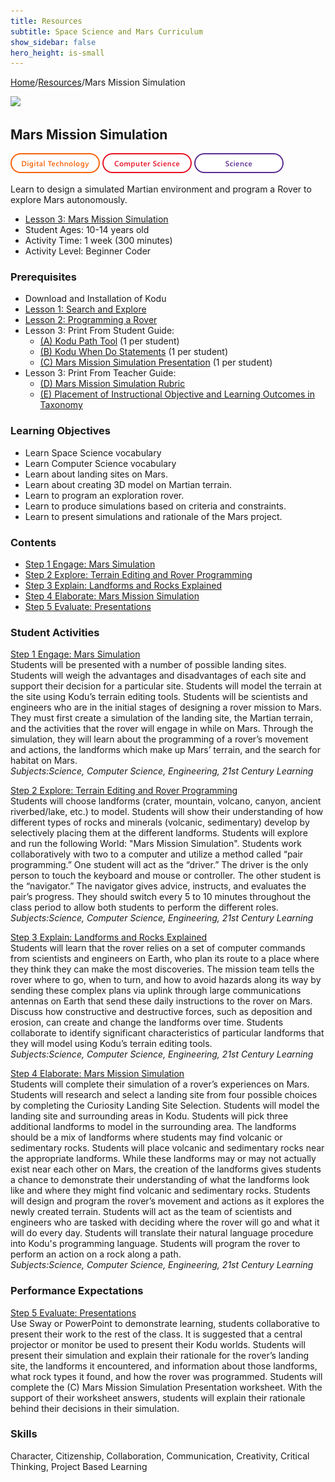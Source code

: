 ```yaml
---
title: Resources
subtitle: Space Science and Mars Curriculum
show_sidebar: false
hero_height: is-small
---
```


[Home](..)/[Resources](.)/Mars Mission Simulation

[![](https://www.kodugamelab.com/API/Thumbnail?world=3kPS2pzdJkGvRKN9I6EZLA==)](https://worlds.kodugamelab.com/world/3kPS2pzdJkGvRKN9I6EZLA==)

## Mars Mission Simulation
![Digital Technology](dt.png) ![Computer Science](cs.png) ![Science](s.png)

Learn to design a simulated Martian environment and program a Rover to explore Mars autonomously.

* [Lesson 3: Mars Mission Simulation](Level_3_Mars_Mission_Simulation_Lesson.pdf#page=11)
* Student Ages: 10-14 years old
* Activity Time: 1 week (300 minutes) 
* Activity Level: Beginner Coder

### Prerequisites
* Download and Installation of Kodu
* [Lesson 1: Search and Explore](search_and_explore_mars)
* [Lesson 2: Programming a Rover](programming_a_rover)
* Lesson 3: Print From Student Guide:  
  * [(A) Kodu Path Tool](Level_3_Mars_Mission_Simulation_Lesson.pdf#page=26)  (1 per student)
  * [(B) Kodu When Do Statements](Level_3_Mars_Mission_Simulation_Lesson.pdf#page=29) (1 per student)
  * [(C) Mars Mission Simulation Presentation](Level_3_Mars_Mission_Simulation_Lesson.pdf#page=32) (1 per student)
* Lesson 3: Print From Teacher Guide:
  * [(D) Mars Mission Simulation Rubric](Level_3_Mars_Mission_Simulation_Lesson.pdf#page=33)
  * [(E) Placement of Instructional Objective and Learning Outcomes in Taxonomy](Level_3_Mars_Mission_Simulation_Lesson.pdf#page=42)

### Learning Objectives
* Learn Space Science vocabulary
* Learn Computer Science vocabulary
* Learn about landing sites on Mars.
* Learn about creating 3D model on Martian terrain.
* Learn to program an exploration rover.
* Learn to produce simulations based on criteria and constraints.
* Learn to present simulations and rationale of the Mars project.

### Contents
* [Step 1 Engage: Mars Simulation](Level_3_Mars_Mission_Simulation_Lesson.pdf#page=11)
* [Step 2 Explore: Terrain Editing and Rover Programming](Level_3_Mars_Mission_Simulation_Lesson.pdf#page=12)
* [Step 3 Explain: Landforms and Rocks Explained](Level_3_Mars_Mission_Simulation_Lesson.pdf#page=18)
* [Step 4 Elaborate: Mars Mission Simulation](Level_3_Mars_Mission_Simulation_Lesson.pdf#page=20)
* [Step 5 Evaluate: Presentations](Level_3_Mars_Mission_Simulation_Lesson.pdf#page=23)

### Student Activities
[Step 1 Engage: Mars Simulation](Level_3_Mars_Mission_Simulation_Lesson.pdf#page=11)<br>
Students will be presented with a number of possible landing sites. Students will weigh the advantages and disadvantages of each site and support their decision for a particular site. Students will model the terrain at the site using Kodu’s terrain editing tools. Students will be scientists and engineers who are in the initial stages of designing a rover mission to Mars. They must first create a simulation of the landing site, the Martian terrain, and the activities that the rover will engage in while on Mars. Through the simulation, they will learn about the programming of a rover’s movement and actions, the landforms which make up Mars’ terrain, and the search for habitat on Mars.<br>
*Subjects:Science, Computer Science, Engineering, 21st Century Learning*

[Step 2 Explore: Terrain Editing and Rover Programming](Level_3_Mars_Mission_Simulation_Lesson.pdf#page=12)<br>
Students will choose landforms (crater, mountain, volcano, canyon, ancient riverbed/lake, etc.) to model. Students will show their understanding of how different types of rocks and minerals (volcanic, sedimentary) develop by selectively placing them at the different landforms. Students will explore and run the following World: "Mars Mission Simulation". Students work collaboratively with two to a computer and utilize a method called “pair programming.” One student will act as the “driver.” The driver is the only person to touch the keyboard and mouse or controller. The other student is the “navigator.” The navigator gives advice, instructs, and evaluates the pair’s progress. They should switch every 5 to 10 minutes throughout the class period to allow both students to perform the different roles.<br>
*Subjects:Science, Computer Science, Engineering, 21st Century Learning*

[Step 3 Explain: Landforms and Rocks Explained](Level_3_Mars_Mission_Simulation_Lesson.pdf#page=18)<br>
Students will learn that the rover relies on a set of computer commands from scientists and engineers on Earth, who plan its route to a place where they think they can make the most discoveries. The mission team tells the rover where to go, when to turn, and how to avoid hazards along its way by sending these complex plans via uplink through large communications antennas on Earth that send these daily instructions to the rover on Mars. Discuss how constructive and destructive forces, such as deposition and erosion, can create and change the landforms over time. Students collaborate to identify significant characteristics of particular landforms that they will model using Kodu’s terrain editing tools.<br>
*Subjects:Science, Computer Science, Engineering, 21st Century Learning*

[Step 4 Elaborate: Mars Mission Simulation](Level_3_Mars_Mission_Simulation_Lesson.pdf#page=20)<br>
Students will complete their simulation of a rover’s experiences on Mars. Students will research and select a landing site from four possible choices by completing the Curiosity Landing Site Selection. Students will model the landing site and surrounding areas in Kodu. Students will pick three additional landforms to model in the surrounding area. The landforms should be a mix of landforms where students may find volcanic or sedimentary rocks. Students will place volcanic and sedimentary rocks near the appropriate landforms. While these landforms may or may not actually exist near each other on Mars, the creation of the landforms gives students a chance to demonstrate their understanding of what the landforms look like and where they might find volcanic and sedimentary rocks. Students will design and program the rover’s movement and actions as it explores the newly created terrain. Students will act as the team of scientists and engineers who are tasked with deciding where the rover will go and what it will do every day. Students will translate their natural language procedure into Kodu's programming language.  Students will program the rover to perform an action on a rock along a path.<br> 
*Subjects:Science, Computer Science, Engineering, 21st Century Learning*

### Performance Expectations
[Step 5 Evaluate: Presentations](Level_3_Mars_Mission_Simulation_Lesson.pdf#page=23)<br>
Use Sway or PowerPoint to demonstrate learning, students collaborative to present their work to the rest of the class. It is suggested that a central projector or monitor be used to present their Kodu worlds. Students will present their simulation and explain their rationale for the rover’s landing site, the landforms it encountered, and information about those landforms, what rock types it found, and how the rover was programmed. Students will complete the (C) Mars Mission Simulation Presentation worksheet. With the support of their worksheet answers, students will explain their rationale behind their decisions in their simulation.

### Skills
Character,
Citizenship,
Collaboration,
Communication,
Creativity,
Critical Thinking,
Project Based Learning


